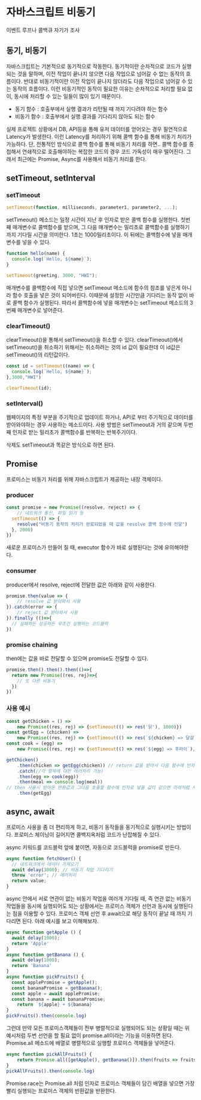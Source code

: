 # 자바스크립트 비동기

이벤트 루프나 콜백큐 자기가 조사

## 동기, 비동기

자바스크립트는 기본적으로 동기적으로 작동한다. 동기적이란 순차적으로 코드가 실행되는 것을 말하며, 이전 작업이 끝나지 않으면 다음 작업으로 넘어갈 수 없는 동작의 흐름이다. 반대로 비동기적이란 이전 작업이 끝나지 않더라도 다음 작업으로 넘어갈 수 있는 동작의 흐름이다. 이런 비동기적인 동작이 필요한 이유는 순차적으로 처리할 필요 없이, 동시에 처리할 수 있는 일들이 많이 있기 때문이다. 

* 동기 함수 : 호출부에서 실행 결과가 리턴될 때 까지 기다려야 하는 함수
* 비동기 함수 : 호출부에서 실행 결과를 기다리지 않아도 되는 함수

실제 프로젝트 상황에서 DB, API등을 통해 유저 데이터를 얻어오는 경우 필연적으로 Latency가 발생한다. 이런 Latency를 처리하기 위해 콜백 함수를 통해 비동기 처리가 가능하다. 단, 전통적인 방식으로 콜백 함수를 통해 비동기 처리를 하면.. 콜백 함수를 중첩해서 연쇄적으로 호출해야하는 복잡한 코드의 경우 코드 가독성이 매우 떨어진다. 그래서 최근에는 Promise, Async를 사용해서 비동기 처리를 한다.

 

## setTimeout, setInterval

### setTimeout

~~~js
setTimeout(function, milliseconds, parameter1, parameter2, ...);
~~~

setTimeout() 메소드는 일정 시간이 지난 후 인자로 받은 콜백 함수를 실행한다. 첫번째 매개변수로 콜백함수를 받으며, 그 다음 매개변수는 밀리초로 콜백함수를 실행하기 까지 기다릴 시간을 의미한다. 1초는 1000밀리초이다. 이 뒤에는 콜백함수에 넣을 매개변수를 넣을 수 있다. 

~~~js
function hello(name) {
  console.log(`Hello, ${name}`);
}

setTimeout(greeting, 3000, "HWI");
~~~

매개변수를 콜백함수에 직접 넣으면 setTimeout 메소드에 함수의 참조를 넣은게 아니라 함수 호출을 넣은 것이 되어버린다. 이때문에 설정한 시간만큼 기다리는 동작 없이 바로 콜백 함수가 실행된다. 따라서 콜백함수에 넣을 매개변수는 setTimeout 메소드의 3번째 매개변수로 넣어준다.

### clearTimeout()

clearTimeout()을 통해서 setTimeout()을 취소할 수 있다. clearTimeout()에서 setTimeout()을 취소하기 위해서는 취소하려는 것의 id 값이 필요한데 이 id값은 setTimeout()의 리턴값이다.

~~~js
const id = setTimeout((name) => {
  console.log(`Hello, ${name}`);
},3000,"HWI")

clearTimeout(id);
~~~

 ### setInterval()

웹페이지의 특정 부분을 주기적으로 업데이트 하거나, API로 부터 주기적으로 데이터를 받아와야하는 경우 사용하는 메소드이다. 사용 방법은 setTimeout과 거의 같으며 두번째 인자로 받는 밀리초가 콜백함수를 반복하는 반복주기이다.

삭제도 setTimeout과 똑같은 방식으로 하면 된다. 



## Promise

프로미스는 비동기 처리를 위해 자바스크립트가 제공하는 내장 객체이다.

### producer

~~~js
const promise = new Promise((resolve, reject) => {
	// 네트워크 통신, 파일 읽기 등 
  setTimeout(() => {
    resolve("비동기 동작의 처리가 완료되었을 때 값을 resolve 콜백 함수에 전달")
  }, 2000)
})
~~~

새로운 프로미스가 만들어 질 때, executor 함수가 바로 실행된다는 것에 유의해야한다.

### consumer

producer에서 resolve, reject에 전달한 값은 아래와 같이 사용한다.

~~~js
promise.then(value => {
	// resolve 값 받아와서 사용
}).catch(error => {
	// reject 값 받아와서 사용
}).finally (()=>{
  // 실패하든 성공하든 무조건 실행하는 코드블럭
})
~~~

### promise chaining

then에는 값을 바로 전달할 수 있으며 promise도 전달할 수 있다.

~~~js
promise.then().then().then(()=>{
  return new Promise((res, rej)=>{
    // 또 다른 비동기
  })
})
~~~

### 사용 예시

~~~js
const getChicken = () => 
	new Promise((res, rej) => {setTimeout(() => res('닭'), 1000)})
const getEgg = (chicken) => 
	new Promise((res, rej) => {setTimeout(() => res(`${chicken} => 달걀`), 1000)})
const cook = (egg) => 
	new Promise((res, rej) => {setTimeout(() => res(`${egg} => 후라이`), 1000)})

getChicken()
	.then(chicken => getEgg(chicken)) // return 값을 받아서 다음 함수에 인자로 넣어줌
	.catch(//각 항목에 대한 에러처리 가능)
	.then(egg => cook(egg)) 
	.then(meal => console.log(meal))
// then 사용시 받아온 반환값과 그다음 호출할 함수에 인자로 넣을 값이 같으면 아래처럼 사용도 가능함
	.then(getEgg)
~~~



## async, await

프로미스 사용을 좀 더 편리하게 하고, 비동기 동작들을 동기적으로 실행시키는 방법이다. 프로미스 체이닝이 길어지면 콜백지옥처럼 코드가 난잡해질 수 있다. 

async 키워드를 코드블럭 앞에 붙이면, 자동으로 코드블럭을 promise로 만든다.

~~~js
async function fetchUser() {
  // 네트워크에서 데이터 가져오기
  await delay(3000); // 비동기 작업 기다리기
  throw 'error'; // 에러처리
  return value;
}
~~~

async 안에서 서로 연관이 없는 비동기 작업을 여러개 기다릴 때, 즉 연관 없는 비동기 작업들을 동시에 실행되어도 되는 상황에서는 프로미스 객체가 선언과 동시에 실행된다는 점을 이용할 수 있다. 프로미스 객체 선언 후 await으로 해당 동작이 끝날 때 까지 기다리면 된다. 아래 예시를 보고 이해해보자.

~~~js
async function getApple () {
  await delay(1000);
  return 'Apple'
}
async function getBanana () {
  await delay(1000);
  return 'Banana'
}
async function pickFruits() {
  const applePromise = getApple();
  const bananaPromise = getBanana();
  const apple = await applePromise;
  const banana = await bananaPromise;
 	return `${apple} + ${banana}`
}
pickFruits().then(console.log)
~~~

그런데 만약 모든 프로미스객체들이 전부 병렬적으로 실행되어도 되는 상황일 때는 위 예시처럼 두번 선언을 할 필요 없이 promise.all이라는 기능을 이용하면 된다. Promise.all 메소드에 배열로 병렬적으로 실행할 프로미스 객체들을 넣어준다. 

~~~js
async function pickAllFruits() {
	return Promise.all([getApple(), getBanana()]).then(fruits => fruits.join(' + '));
}
pickAllFruits().then(console.log)
~~~

Promise.race는 Promise.all 처럼 인자로 프로미스 객체들이 담긴 배열을 넣으면 가장 빨리 실행되는 프로미스 객체의 반환값을 반환한다.